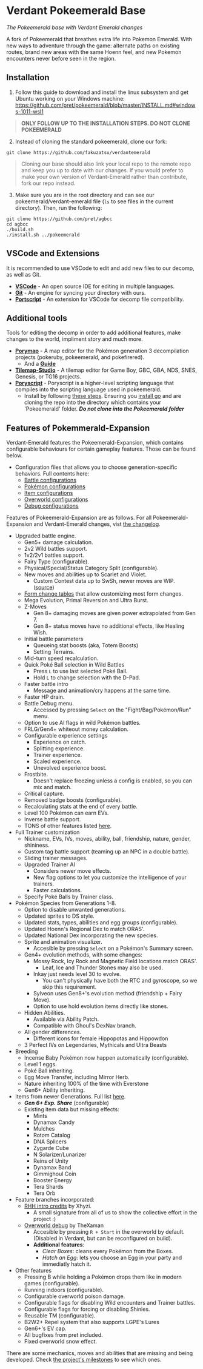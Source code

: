 # Verdant Pokeemerald Base
*The Pokeemerald base with Verdant Emerald changes*

A fork of Pokeemerald that breathes extra life into Pokemon Emerald. With new ways to adventure through the game: alternate paths on existing routes, brand new areas with the same Hoenn feel, and new Pokemon encounters never before seen in the region.

## Installation

1. Follow this guide to download and install the linux subsystem and get Ubuntu working on your Windows machine: https://github.com/pret/pokeemerald/blob/master/INSTALL.md#windows-1011-wsl1

> **ONLY FOLLOW UP TO THE INSTALLATION STEPS. DO NOT CLONE POKEEMERALD**

2. Instead of cloning the standard pokeemerald, clone our fork:

```
git clone https://github.com/fakuzatsu/verdantemerald
```

> Cloning our base should also link your local repo to the remote repo and keep you up to date with our changes. If you would prefer to make your own version of Verdant-Emerald rather than contribute, fork our repo instead.

3. Make sure you are in the root directory and can see our pokeemerald/verdant-emerald file (`ls` to see files in the current directory). Then, run the following:

```
git clone https://github.com/pret/agbcc
cd agbcc
./build.sh
./install.sh ../pokeemerald
```

## VSCode and Extensions

It is recommended to use VSCode to edit and add new files to our decomp, as well as Git.

- [**VSCode**](https://code.visualstudio.com/) - An open source IDE for editing in multiple languages.
- [**Git**](https://git-scm.com/downloads) - An engine for syncing your directory with ours.
- [**Portscript**](https://marketplace.visualstudio.com/items?itemName=karathan.poryscript) - An extension for VSCode for decomp file compatibility.

## Additional tools

Tools for editing the decomp in order to add additional features, make changes to the world, impliment story and much more.

- [**Porymap**](https://github.com/huderlem/porymap) - A map editor for the Pokémon generation 3 decompilation projects (pokeruby, pokeemerald, and pokefirered).
    - And a [**Guide**](https://huderlem.github.io/porymap/)
- [**Tilemap-Studio**](https://github.com/Rangi42/tilemap-studio) - A tilemap editor for Game Boy, GBC, GBA, NDS, SNES, Genesis, or TG16 projects.
- [**Poryscript**](https://github.com/huderlem/poryscript) - Poryscript is a higher-level scripting language that compiles into the scripting language used in pokeemerald.
    - Install by following [these steps](https://github.com/huderlem/poryscript#local-development). Ensuring you [install go](http://golang.org/) and are cloning the repo into the directory which contains your 'Pokeemerald' folder. ***Do not clone into the Pokeemerald folder***

## Features of Pokemmerald-Expansion

Verdant-Emerald features the Pokeemerald-Expansion, which contains configurable behaviours for certain gameplay features. Those can be found below.

- Configuration files that allows you to choose generation-specific behaviors. Full contents here:
    - [Battle configurations](/include/config/battle.h)
    - [Pokémon configurations](/include/config/pokemon.h)
    - [Item configurations](/include/config/item.h)
    - [Overworld configurations](/include/config/overworld.h)
    - [Debug configurations](/include/config/debug.h)

Features of Pokeemerald-Expansion are as follows. For all Pokeemerald-Expansion and Verdant-Emerald changes, vist [the changelog](https://github.com/fakuzatsu/verdant-emerald/blob/master/CHANGELOG.md).

- Upgraded battle engine.
    - Gen5+ damage calculation.
    - 2v2 Wild battles support.
    - 1v2/2v1 battles support.
    - Fairy Type (configurable).
    - Physical/Special/Status Category Split (configurable).
    - New moves and abilities up to Scarlet and Violet.
        - Custom Contest data up to SwSh, newer moves are WIP. ([source](https://pokemonurpg.com/info/contests/rse-move-list/))
    - [Form change tables](/src/data/pokemon/form_change_tables.h) that allow customizing most form changes.
    - Mega Evolution, Primal Reversion and Ultra Burst.
    - Z-Moves
        - Gen 8+ damaging moves are given power extrapolated from Gen 7.
        - Gen 8+ status moves have no additional effects, like Healing Wish.
    - Initial battle parameters
        - Queueing stat boosts (aka, Totem Boosts)
        - Setting Terrains.
    - Mid-turn speed recalculation.
    - Quick Poké Ball selection in Wild Battles
        - Press `L` to use last selected Poké Ball.
        - Hold `L` to change selection with the D-Pad.
    - Faster battle intro
        - Message and animation/cry happens at the same time.
    - Faster HP drain.
    - Battle Debug menu.
        - Accessed by pressing `Select` on the "Fight/Bag/Pokémon/Run" menu.
    - Option to use AI flags in wild Pokémon battles.
    - FRLG/Gen4+ whiteout money calculation.
    - Configurable experience settings
        - Experience on catch.
        - Splitting experience.
        - Trainer experience.
        - Scaled experience.
        - Unevolved experience boost.
    - Frostbite.
        - Doesn't replace freezing unless a config is enabled, so you can mix and match.
    - Critical capture.
    - Removed badge boosts (configurable).
    - Recalculating stats at the end of every battle.
    - Level 100 Pokémon can earn EVs.
    - Inverse battle support.
    - TONS of other features listed [here](/include/config/battle.h).
- Full Trainer customization
    - Nickname, EVs, IVs, moves, ability, ball, friendship, nature, gender, shininess.
    - Custom tag battle support (teaming up an NPC in a double battle).
    - Sliding trainer messages.
    - Upgraded Trainer AI
        - Considers newer move effects.
        - New flag options to let you customize the intelligence of your trainers.
        - Faster calculations.
    - Specify Poké Balls by Trainer class.
- Pokémon Species from Generations 1-8.
    - Option to disable unwanted generations.
    - Updated sprites to DS style.
    - Updated stats, types, abilities and egg groups (configurable).
    - Updated Hoenn's Regional Dex to match ORAS'.
    - Updated National Dex incorporating the new species.
    - Sprite and animation visualizer.
        - Accesible by pressing `Select` on a Pokémon's Summary screen.
    - Gen4+ evolution methods, with some changes:
        - Mossy Rock, Icy Rock and Magnetic Field locations match ORAS'.
            - Leaf, Ice and Thunder Stones may also be used.
        - Inkay just needs level 30 to evolve.
            - You can't physically have both the RTC and gyroscope, so we skip this requirement.
        - Sylveon uses Gen8+'s evolution method (friendship + Fairy Move).
        - Option to use hold evolution items directly like stones.
    - Hidden Abilities.
        - Available via Ability Patch.
        - Compatible with Ghoul's DexNav branch.
    - All gender differences.
        - Different icons for female Hippopotas and Hippowdon
    - 3 Perfect IVs on Legendaries, Mythicals and Ultra Beasts
- Breeding
    - Incense Baby Pokémon now happen automatically (configurable).
    - Level 1 eggs.
    - Poké Ball inheriting.
    - Egg Move Transfer, including Mirror Herb.
    - Nature inheriting 100% of the time with Everstone
    - Gen6+ Ability inheriting.
- Items from newer Generations. Full list [here](/include/constants/items.h).
    - ***Gen 6+ Exp. Share*** (configurable)
    - Existing item data but missing effects:
        - Mints
        - Dynamax Candy
        - Mulches
        - Rotom Catalog
        - DNA Splicers
        - Zygarde Cube
        - N Solarizer/Lunarizer
        - Reins of Unity
        - Dynamax Band
        - Gimmighoul Coin
        - Booster Energy
        - Tera Shards
        - Tera Orb
- Feature branches incorporated:
    - [RHH intro credits](https://github.com/Xhyzi/pokeemerald/tree/rhh-intro-credits) by Xhyzi.
        - A small signature from all of us to show the collective effort in the project :)
    - [Overworld debug]() by TheXaman
        - Accesible by pressing `R + Start` in the overworld by default. (Disabled in Verdant, but can be reconfigured on build).
        - **Additional features**:
            - *Clear Boxes*: cleans every Pokémon from the Boxes.
            - *Hatch an Egg*: lets you choose an Egg in your party and immediatly hatch it.
- Other features
    - Pressing B while holding a Pokémon drops them like in modern games (configurable).
    - Running indoors (configurable).
    - Configurable overworld poison damage.
    - Configurable flags for disabling Wild encounters and Trainer battles.
    - Configurable flags for forcing or disabling Shinies.
    - Reusable TM (configurable).
    - B2W2+ Repel system that also supports LGPE's Lures
    - Gen6+'s EV cap.
    - All bugfixes from pret included.
    - Fixed overworld snow effect.

There are some mechanics, moves and abilities that are missing and being developed. Check [the project's milestones](https://github.com/rh-hideout/pokeemerald-expansion/milestones) to see which ones.
